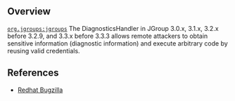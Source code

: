 ## Overview
[`org.jgroups:jgroups`](http://search.maven.org/#search%7Cga%7C1%7Ca%3A%22jgroups%22)
The DiagnosticsHandler in JGroup 3.0.x, 3.1.x, 3.2.x before 3.2.9, and 3.3.x before 3.3.3 allows remote attackers to obtain sensitive information (diagnostic information) and execute arbitrary code by reusing valid credentials.

## References

- [Redhat Bugzilla](https://bugzilla.redhat.com/CVE-2013-4112)

